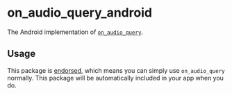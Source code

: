 # on_audio_query_android

The Android implementation of [`on_audio_query`][1].

## Usage

This package is [endorsed][2], which means you can simply use `on_audio_query`
normally. This package will be automatically included in your app when you do.

[1]: https://pub.dev/packages/on_audio_query
[2]: https://flutter.dev/docs/development/packages-and-plugins/developing-packages#endorsed-federated-plugin
